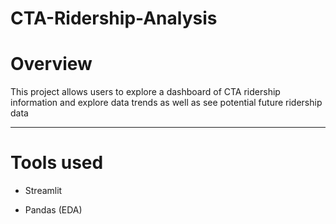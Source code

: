 # CTA-Ridership-Analysis
# Overview
This project allows users to explore a dashboard of CTA ridership information and explore data trends as well as see potential future ridership data

---

# Tools used

- Streamlit

- Pandas (EDA)


